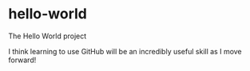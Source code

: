 hello-world
===========

The Hello World project

I think learning to use GitHub will be an incredibly useful skill as I move forward!
